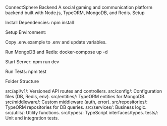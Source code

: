 ConnectSphere Backend
A social gaming and communication platform backend built with Node.js, TypeORM, MongoDB, and Redis.
Setup

Install Dependencies:
npm install


Setup Environment:

Copy .env.example to .env and update variables.


Run MongoDB and Redis:
docker-compose up -d


Start Server:
npm run dev


Run Tests:
npm test



Folder Structure

src/api/v1/: Versioned API routes and controllers.
src/config/: Configuration files (DB, Redis, env).
src/entities/: TypeORM entities for MongoDB.
src/middleware/: Custom middleware (auth, error).
src/repositories/: TypeORM repositories for DB queries.
src/services/: Business logic.
src/utils/: Utility functions.
src/types/: TypeScript interfaces/types.
tests/: Unit and integration tests.

